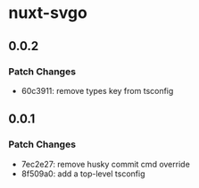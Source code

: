 # nuxt-svgo

## 0.0.2

### Patch Changes

- 60c3911: remove types key from tsconfig

## 0.0.1

### Patch Changes

- 7ec2e27: remove husky commit cmd override
- 8f509a0: add a top-level tsconfig
